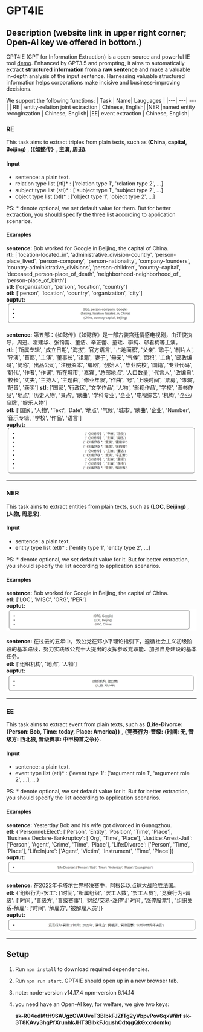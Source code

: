 # GPT4IE
## Description (website link in upper right corner; Open-AI key we offered in bottom.)
GPT4IE (GPT for Information Extraction) is a open-source and powerful IE tool [demo](https://cocacola-lab.github.io/GPT4IE/). Enhanced by GPT3.5 and prompting, it aims to automatically extract **structured information** from a **raw sentence** and make a valuable in-depth analysis of the input sentence. Harnessing valuable structured information helps corporations make incisive and business–improving decisions.

We support the following functions:
| Task | Name| Lauguages |
|---| ---| --- |
| RE | entity-relation joint extraction | Chinese, English|
|NER |named entity recoginzation | Chinese, English|
|EE| event extraction | Chinese, English|

### RE
This task aims to extract triples from plain texts, such as **(China, capital, Beijing)** , **(《如懿传》, 主演, 周迅)**.
#### Input
- sentence: a plain text.
- relation type list (rtl)* : ['relation type 1', 'relation type 2', ...]
- subject type list (stl)* : ['subject type 1', 'subject type 2', ...]
- object type list (otl)* : ['object type 1', 'object type 2', ...]

PS: * denote optional, we set default value for them. But for better extraction, you should specify the three list according to application scenarios.
#### Examples
**sentence:** Bob worked for Google in Beijing, the capital of China.  
**rtl:** ['location-located_in', 'administrative_division-country', 'person-place_lived', 'person-company', 'person-nationality', 'company-founders', 'country-administrative_divisions', 'person-children', 'country-capital', 'deceased_person-place_of_death', 'neighborhood-neighborhood_of', 'person-place_of_birth']  
**stl:** ['organization', 'person', 'location', 'country']  
**otl:** ['person', 'location', 'country', 'organization', 'city']  
**ouptut:**  
![ouptut](examples/RE-eng.jpg)  

**sentence:** 第五部：《如懿传》《如懿传》是一部古装宫廷情感电视剧，由汪俊执导，周迅、霍建华、张钧甯、董洁、辛芷蕾、童瑶、李纯、邬君梅等主演。  
**rtl:** ['所属专辑', '成立日期', '海拔', '官方语言', '占地面积', '父亲', '歌手', '制片人', '导演', '首都', '主演', '董事长', '祖籍', '妻子', '母亲', '气候', '面积', '主角', '邮政编码', '简称', '出品公司', '注册资本', '编剧', '创始人', '毕业院校', '国籍', '专业代码', '朝代', '作者', '作词', '所在城市', '嘉宾', '总部地点', '人口数量', '代言人', '改编自', '校长', '丈夫', '主持人', '主题曲', '修业年限', '作曲', '号', '上映时间', '票房', '饰演', '配音', '获奖']
**stl:** ['国家', '行政区', '文学作品', '人物', '影视作品', '学校', '图书作品', '地点', '历史人物', '景点', '歌曲', '学科专业', '企业', '电视综艺', '机构', '企业/品牌', '娱乐人物']  
**otl:** ['国家', '人物', 'Text', 'Date', '地点', '气候', '城市', '歌曲', '企业', 'Number', '音乐专辑', '学校', '作品', '语言']  
**ouptut:**  
![ouptut](examples/RE-zh.jpg) 

---
### NER
This task aims to extract entities from plain texts, such as **(LOC, Beijing)** , **(人物, 周恩来)**.
#### Input
- sentence: a plain text.
- entity type list (etl)* : ['entity type 1', 'entity type 2', ...]

PS: * denote optional, we set default value for it. But for better extraction, you should specify the list according to application scenarios.
#### Examples
**sentence:** Bob worked for Google in Beijing, the capital of China.  
**etl:**  ['LOC', 'MISC', 'ORG', 'PER']  
**ouptut:**  
![ouptut](examples/NER-eng.jpg)  

**sentence:** 在过去的五年中，致公党在邓小平理论指引下，遵循社会主义初级阶段的基本路线，努力实践致公党十大提出的发挥参政党职能、加强自身建设的基本任务。   
**etl:** ['组织机构', '地点', '人物']  
**ouptut:**  
![ouptut](examples/NER-zh.jpg) 

---
### EE
This task aims to extract event from plain texts, such as **{Life-Divorce: {Person: Bob, Time: today, Place: America}}** , **{竞赛行为-晋级: {时间: 无, 晋级方: 西北狼, 晋级赛事: 中甲榜首之争}}**.
#### Input
- sentence: a plain text.
- event type list (etl)* : {'event type 1': ['argument role 1', 'argument role 2', ...], ...}

PS: * denote optional, we set default value for it. But for better extraction, you should specify the list according to application scenarios.
#### Examples
**sentence:** Yesterday Bob and his wife got divorced in Guangzhou.  
**etl:**  {'Personnel:Elect': ['Person', 'Entity', 'Position', 'Time', 'Place'], 'Business:Declare-Bankruptcy': ['Org', 'Time', 'Place'], 'Justice:Arrest-Jail': ['Person', 'Agent', 'Crime', 'Time', 'Place'], 'Life:Divorce': ['Person', 'Time', 'Place'], 'Life:Injure': ['Agent', 'Victim', 'Instrument', 'Time', 'Place']}  
**ouptut:**  
![ouptut](examples/EE-eng.jpg)  

**sentence:** 在2022年卡塔尔世界杯决赛中，阿根廷以点球大战险胜法国。  
**etl:** {'组织行为-罢工': ['时间', '所属组织', '罢工人数', '罢工人员'], '竞赛行为-晋级': ['时间', '晋级方', '晋级赛事'], '财经/交易-涨停':['时间', '涨停股票'] , '组织关系-解雇': ['时间', '解雇方', '被解雇人员']}  
**ouptut:**  
![ouptut](examples/EE-zh.jpg) 

---

## Setup

1. Run `npm install` to download required dependencies.
2. Run `npm run start`. GPT4IE should open up in a new browser tab.
3. note: node-version v14.17.4  npm-version 6.14.14
4. you need have an Open-AI key, for welfare, we give two keys:
 
   **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**
   **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**

